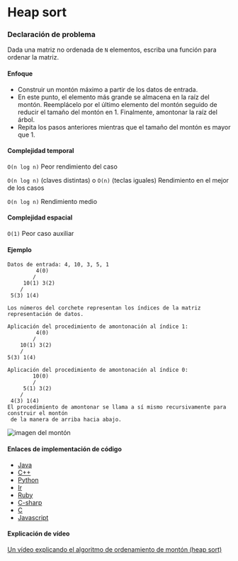 # Heap sort

### Declaración de problema

Dada una matriz no ordenada de `N` elementos, escriba una función para ordenar la matriz.

#### Enfoque

- Construir un montón máximo a partir de los datos de entrada.
- En este punto, el elemento más grande se almacena en la raíz del montón. Reemplácelo por el último elemento del montón seguido de reducir el tamaño del montón en 1. Finalmente, amontonar la raíz del árbol.
- Repita los pasos anteriores mientras que el tamaño del montón es mayor que 1.

#### Complejidad temporal 

`O(n log n)` Peor rendimiento del caso

`O(n log n)` (claves distintas)
o `O(n)` (teclas iguales) Rendimiento en el mejor de los casos

`O(n log n)` Rendimiento medio

#### Complejidad espacial

`O(1)` Peor caso auxiliar

#### Ejemplo

```
Datos de entrada: 4, 10, 3, 5, 1
         4(0)
        /   
     10(1) 3(2)
    /   
 5(3) 1(4)

Los números del corchete representan los índices de la matriz
representación de datos.

Aplicación del procedimiento de amontonación al índice 1:
         4(0)
        /   
    10(1) 3(2)
    /   
5(3) 1(4)

Aplicación del procedimiento de amontonación al índice 0:
        10(0)
        /  
     5(1) 3(2)
    /   
 4(3) 1(4)
El procedimiento de amontonar se llama a sí mismo recursivamente para construir el montón
 de la manera de arriba hacia abajo.
```

![imagen del montón](https://upload.wikimedia.org/wikipedia/commons/1/1b/Sorting_heapsort_anim.gif "Heap sort")

#### Enlaces de implementación de código

- [Java](https://github.com/TheAlgorithms/Java/blob/master/src/main/java/com/thealgorithms/sorts/HeapSort.java)
- [C++](https://github.com/TheAlgorithms/C-Plus-Plus/blob/master/sorting/heap_sort.cpp)
- [Python](https://github.com/TheAlgorithms/Python/blob/master/sorts/heap_sort.py)
- [Ir](https://github.com/TheAlgorithms/Go/blob/master/sort/heapsort.go)
- [Ruby](https://github.com/TheAlgorithms/Ruby/blob/master/sorting/heap_sort.rb)
- [C-sharp](https://github.com/TheAlgorithms/C-Sharp/blob/master/Algorithms/Sorters/Comparison/HeapSorter.cs)
- [C](https://github.com/TheAlgorithms/C/blob/master/sorting/heap_sort.c)
- [Javascript](https://github.com/TheAlgorithms/Javascript/blob/master/Sorts/HeapSort.js)

#### Explicación de vídeo

[Un vídeo explicando el algoritmo de ordenamiento de montón (heap sort)](https://www.youtube.com/watch?v=MtQL_ll5KhQ)
